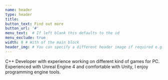 ```yaml
---
name: header
type: header
title: 
button_text: Find out more
button_url: '#'
menu_text:  # If left blank this defaults to the id
menu_exclude: true
width: 8 # With of the main block
header_img: # You can specify a different header image if required e.g. /img/portfolio/1.jpg
---
```

C++ Developer with experience working on different kind of games for PC.
Experienced with Unreal Engine 4 and comfortable with Unity, I enjoy programming engine tools.